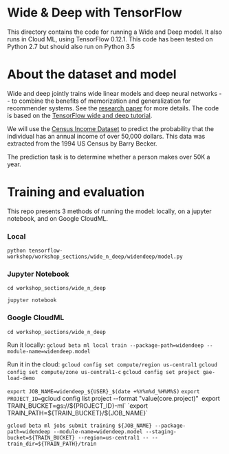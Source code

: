 # Wide & Deep with TensorFlow

This directory contains the code for running a Wide and Deep model. It also runs in Cloud ML, using TensorFlow 0.12.1. This code has been tested on Python 2.7 but should also run on Python 3.5

# About the dataset and model
Wide and deep jointly trains wide linear models and deep neural networks -- to combine the benefits of memorization and generalization for recommender systems. See the [research paper](https://arxiv.org/abs/1606.07792) for more details. The code is based on the [TensorFlow wide and deep tutorial](https://www.tensorflow.org/tutorials/wide_and_deep/).

We will use the [Census Income Dataset](https://archive.ics.uci.edu/ml/datasets/Census+Income) to predict the probability that the individual has an annual income of over 50,000 dollars. This data was extracted from the 1994 US Census by Barry Becker. 

The prediction task is to determine whether a person makes over 50K a year.

# Training and evaluation
This repo presents 3 methods of running the model: locally, on a jupyter notebook, and on Google CloudML.

### Local
`python tensorflow-workshop/workshop_sections/wide_n_deep/widendeep/model.py`

### Jupyter Notebook
`cd workshop_sections/wide_n_deep`

`jupyter notebook`

### Google CloudML
`cd workshop_sections/wide_n_deep`

Run it locally:
`gcloud beta ml local train --package-path=widendeep --module-name=widendeep.model`

Run it in the cloud:
`gcloud config set compute/region us-central1`
`gcloud config set compute/zone us-central1-c`
`gcloud config set project gae-load-demo`

`export JOB_NAME=widendeep_${USER}_$(date +%Y%m%d_%H%M%S)`
`export PROJECT_ID=`gcloud config list project --format "value(core.project)"`
`export TRAIN_BUCKET=gs://${PROJECT_ID}-ml`
`export TRAIN_PATH=${TRAIN_BUCKET}/${JOB_NAME}`

`gcloud beta ml jobs submit training ${JOB_NAME} --package-path=widendeep --module-name=widendeep.model --staging-bucket=${TRAIN_BUCKET} --region=us-central1 -- --train_dir=${TRAIN_PATH}/train`


